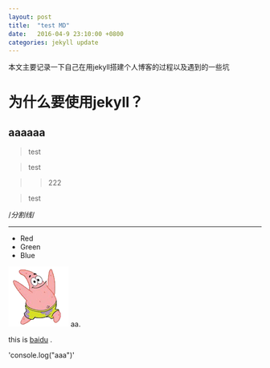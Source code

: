 ```yaml
---
layout: post
title:  "test MD"
date:   2016-04-9 23:10:00 +0800
categories: jekyll update
---
```


本文主要记录一下自己在用jekyll搭建个人博客的过程以及遇到的一些坑

为什么要使用jekyll？
=======

aaaaaa
-----

>test  

>test

>>222

>test

/*分割线*/

***

*   Red
*   Green
*   Blue

![img](/img/test.png "图片") aa.

this is [baidu](http://www.baidu.com) .

'console.log("aaa")'